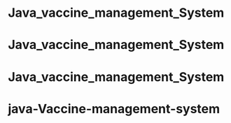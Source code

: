 # Java_vaccine_management_System
# Java_vaccine_management_System
# Java_vaccine_management_System
# java-Vaccine-management-system

